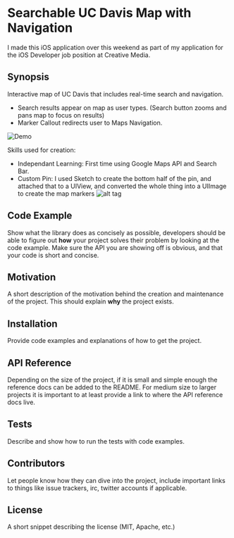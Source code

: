 # Searchable UC Davis Map with Navigation
I made this iOS application over this weekend as part of my application for the iOS Developer job position at Creative Media.

## Synopsis

Interactive map of UC Davis that includes real-time search and navigation.
- Search results appear on map as user types. (Search button zooms and pans map to focus on results)
- Marker Callout redirects user to Maps Navigation.  

![Demo](http://giant.gfycat.com/LateGranularFossa.gif)

Skills used for creation:
- Independant Learning: First time using Google Maps API and Search Bar.
- Custom Pin: I used Sketch to create the bottom half of the pin, and attached that to a UIView, and converted the whole thing into a UIImage to create the map markers
![alt tag](https://github.com/fantaandcrackers/CM_Portfolio/blob/master/Illustrations/MakeMarker.png)

## Code Example

Show what the library does as concisely as possible, developers should be able to figure out **how** your project solves their problem by looking at the code example. Make sure the API you are showing off is obvious, and that your code is short and concise.

## Motivation

A short description of the motivation behind the creation and maintenance of the project. This should explain **why** the project exists.

## Installation

Provide code examples and explanations of how to get the project.

## API Reference

Depending on the size of the project, if it is small and simple enough the reference docs can be added to the README. For medium size to larger projects it is important to at least provide a link to where the API reference docs live.

## Tests

Describe and show how to run the tests with code examples.

## Contributors

Let people know how they can dive into the project, include important links to things like issue trackers, irc, twitter accounts if applicable.

## License

A short snippet describing the license (MIT, Apache, etc.)